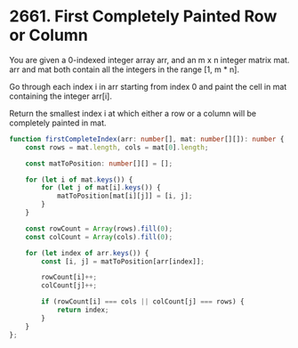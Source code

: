 # 2661. First Completely Painted Row or Column

You are given a 0-indexed integer array arr, and an m x n integer matrix mat. arr and mat both contain all the integers in the range [1, m * n].

Go through each index i in arr starting from index 0 and paint the cell in mat containing the integer arr[i].

Return the smallest index i at which either a row or a column will be completely painted in mat.

```ts
function firstCompleteIndex(arr: number[], mat: number[][]): number {
    const rows = mat.length, cols = mat[0].length;

    const matToPosition: number[][] = [];

    for (let i of mat.keys()) {
        for (let j of mat[i].keys()) {
            matToPosition[mat[i][j]] = [i, j];
        }
    }

    const rowCount = Array(rows).fill(0);
    const colCount = Array(cols).fill(0);

    for (let index of arr.keys()) {
        const [i, j] = matToPosition[arr[index]];

        rowCount[i]++;
        colCount[j]++;

        if (rowCount[i] === cols || colCount[j] === rows) {
            return index;
        }
    }
};
```
